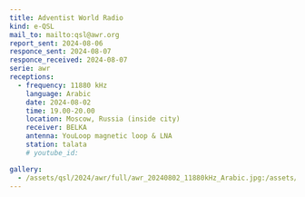 ```yaml
---
title: Adventist World Radio
kind: e-QSL
mail_to: mailto:qsl@awr.org
report_sent: 2024-08-06
responce_sent: 2024-08-07
responce_received: 2024-08-07
serie: awr
receptions:
  - frequency: 11880 kHz
    language: Arabic
    date: 2024-08-02
    time: 19.00-20.00
    location: Moscow, Russia (inside city)
    receiver: BELKA
    antenna: YouLoop magnetic loop & LNA
    station: talata
    # youtube_id: 

gallery:
  - /assets/qsl/2024/awr/full/awr_20240802_11880kHz_Arabic.jpg:/assets/qsl/2024/awr/small/awr_20240802_11880kHz_Arabic.jpg
---
```

